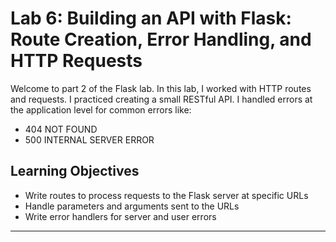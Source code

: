 # Lab 6: Building an API with Flask: Route Creation, Error Handling, and HTTP Requests

Welcome to part 2 of the Flask lab. In this lab, I worked with HTTP routes and requests. I practiced creating a small RESTful API. I handled errors at the application level for common errors like:

- 404 NOT FOUND
- 500 INTERNAL SERVER ERROR

## Learning Objectives

- Write routes to process requests to the Flask server at specific URLs
- Handle parameters and arguments sent to the URLs
- Write error handlers for server and user errors

---

